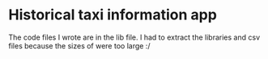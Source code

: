 # Historical taxi information app


The code files I wrote are in the lib file.
I had to extract the libraries and csv files because the sizes of were too large :/
